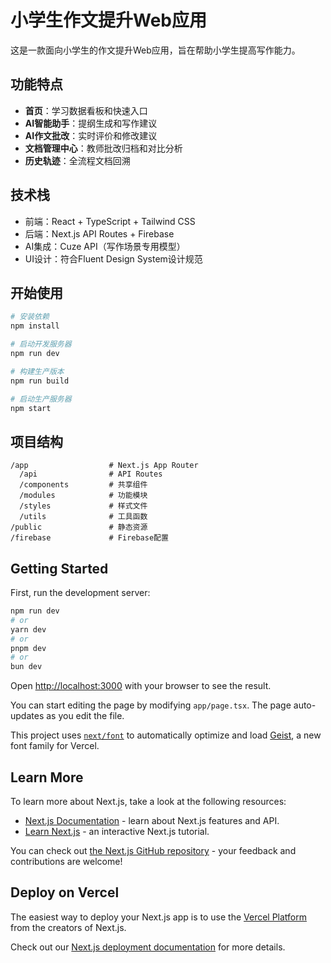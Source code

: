 # 小学生作文提升Web应用

这是一款面向小学生的作文提升Web应用，旨在帮助小学生提高写作能力。

## 功能特点

- **首页**：学习数据看板和快速入口
- **AI智能助手**：提纲生成和写作建议
- **AI作文批改**：实时评价和修改建议
- **文档管理中心**：教师批改归档和对比分析
- **历史轨迹**：全流程文档回溯

## 技术栈

- 前端：React + TypeScript + Tailwind CSS
- 后端：Next.js API Routes + Firebase
- AI集成：Cuze API（写作场景专用模型）
- UI设计：符合Fluent Design System设计规范

## 开始使用

```bash
# 安装依赖
npm install

# 启动开发服务器
npm run dev

# 构建生产版本
npm run build

# 启动生产服务器
npm start
```

## 项目结构

```
/app                  # Next.js App Router
  /api                # API Routes
  /components         # 共享组件
  /modules            # 功能模块
  /styles             # 样式文件
  /utils              # 工具函数
/public               # 静态资源
/firebase             # Firebase配置
```

## Getting Started

First, run the development server:

```bash
npm run dev
# or
yarn dev
# or
pnpm dev
# or
bun dev
```

Open [http://localhost:3000](http://localhost:3000) with your browser to see the result.

You can start editing the page by modifying `app/page.tsx`. The page auto-updates as you edit the file.

This project uses [`next/font`](https://nextjs.org/docs/app/building-your-application/optimizing/fonts) to automatically optimize and load [Geist](https://vercel.com/font), a new font family for Vercel.

## Learn More

To learn more about Next.js, take a look at the following resources:

- [Next.js Documentation](https://nextjs.org/docs) - learn about Next.js features and API.
- [Learn Next.js](https://nextjs.org/learn) - an interactive Next.js tutorial.

You can check out [the Next.js GitHub repository](https://github.com/vercel/next.js) - your feedback and contributions are welcome!

## Deploy on Vercel

The easiest way to deploy your Next.js app is to use the [Vercel Platform](https://vercel.com/new?utm_medium=default-template&filter=next.js&utm_source=create-next-app&utm_campaign=create-next-app-readme) from the creators of Next.js.

Check out our [Next.js deployment documentation](https://nextjs.org/docs/app/building-your-application/deploying) for more details.
